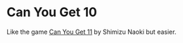 # Can You Get 10
Like the game [Can You Get 11](https://itunes.apple.com/us/app/can-you-get-11-simple-fun/id1044945491?mt=8) by Shimizu Naoki but easier.

